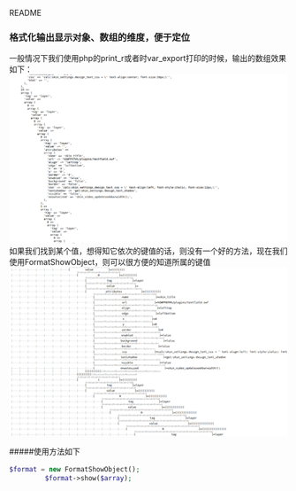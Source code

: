 README

### 格式化输出显示对象、数组的维度，便于定位

一般情况下我们使用php的print_r或者时var_export打印的时候，输出的数组效果如下：
<img src="1.png" />
如果我们找到某个值，想得知它依次的键值的话，则没有一个好的方法，现在我们使用FormatShowObject，则可以很方便的知道所属的键值
<img src="2.png" />


#####使用方法如下
```php
$format = new FormatShowObject();
		 $format->show($array);
```


